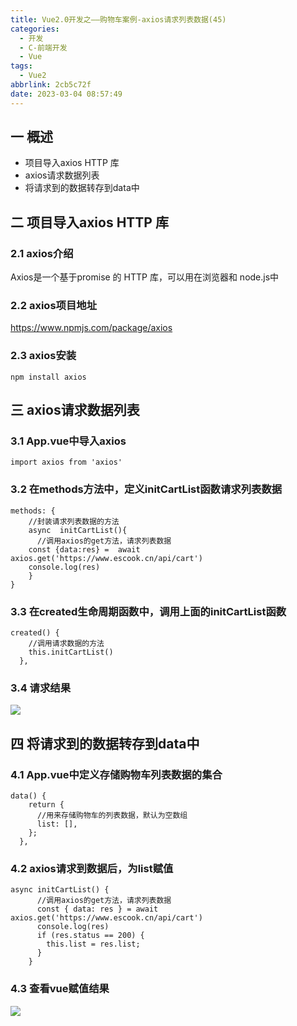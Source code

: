```yaml
---
title: Vue2.0开发之——购物车案例-axios请求列表数据(45)
categories:
  - 开发
  - C-前端开发
  - Vue
tags:
  - Vue2
abbrlink: 2cb5c72f
date: 2023-03-04 08:57:49
---
```

## 一 概述

* 项目导入axios HTTP 库
* axios请求数据列表
* 将请求到的数据转存到data中

<!--more-->

## 二 项目导入axios HTTP 库

### 2.1 axios介绍

Axios是一个基于promise 的 HTTP 库，可以用在浏览器和 node.js中

### 2.2 axios项目地址

https://www.npmjs.com/package/axios

### 2.3 axios安装

```
npm install axios
```

## 三 axios请求数据列表

### 3.1 App.vue中导入axios

```
import axios from 'axios'
```

### 3.2 在methods方法中，定义initCartList函数请求列表数据

```
methods: {
    //封装请求列表数据的方法
    async  initCartList(){
      //调用axios的get方法，请求列表数据
    const {data:res} =  await axios.get('https://www.escook.cn/api/cart')
    console.log(res)
    }
}
```

### 3.3 在created生命周期函数中，调用上面的initCartList函数

```
created() {
    //调用请求数据的方法
    this.initCartList()
  },
```

### 3.4 请求结果
![][1]

## 四 将请求到的数据转存到data中

### 4.1 App.vue中定义存储购物车列表数据的集合

```
data() {
    return {
      //用来存储购物车的列表数据，默认为空数组
      list: [],
    };
  },
```

### 4.2 axios请求到数据后，为list赋值

```
async initCartList() {
      //调用axios的get方法，请求列表数据
      const { data: res } = await axios.get('https://www.escook.cn/api/cart')
      console.log(res)
      if (res.status == 200) {
        this.list = res.list;
      }
    }
```

### 4.3 查看vue赋值结果
![][2]





[1]:https://cdn.staticaly.com/gh/PGzxc/CDN/master/blog-vue/vue2.0-45-cart-axios-getlist.png
[2]:https://cdn.staticaly.com/gh/PGzxc/CDN/master/blog-vue/vue2.0-45-cart-data-list.png
